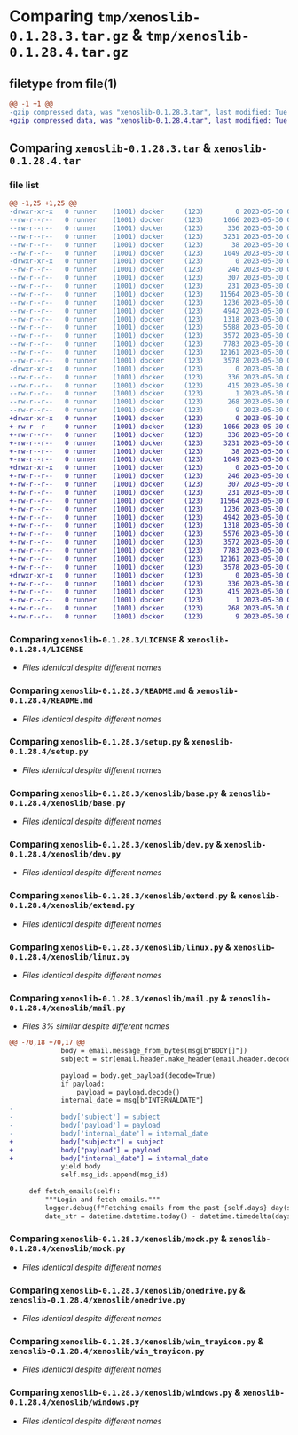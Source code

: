 # Comparing `tmp/xenoslib-0.1.28.3.tar.gz` & `tmp/xenoslib-0.1.28.4.tar.gz`

## filetype from file(1)

```diff
@@ -1 +1 @@
-gzip compressed data, was "xenoslib-0.1.28.3.tar", last modified: Tue May 30 05:57:25 2023, max compression
+gzip compressed data, was "xenoslib-0.1.28.4.tar", last modified: Tue May 30 06:14:29 2023, max compression
```

## Comparing `xenoslib-0.1.28.3.tar` & `xenoslib-0.1.28.4.tar`

### file list

```diff
@@ -1,25 +1,25 @@
-drwxr-xr-x   0 runner    (1001) docker     (123)        0 2023-05-30 05:57:25.391021 xenoslib-0.1.28.3/
--rw-r--r--   0 runner    (1001) docker     (123)     1066 2023-05-30 05:57:14.000000 xenoslib-0.1.28.3/LICENSE
--rw-r--r--   0 runner    (1001) docker     (123)      336 2023-05-30 05:57:25.387021 xenoslib-0.1.28.3/PKG-INFO
--rw-r--r--   0 runner    (1001) docker     (123)     3231 2023-05-30 05:57:14.000000 xenoslib-0.1.28.3/README.md
--rw-r--r--   0 runner    (1001) docker     (123)       38 2023-05-30 05:57:25.391021 xenoslib-0.1.28.3/setup.cfg
--rw-r--r--   0 runner    (1001) docker     (123)     1049 2023-05-30 05:57:14.000000 xenoslib-0.1.28.3/setup.py
-drwxr-xr-x   0 runner    (1001) docker     (123)        0 2023-05-30 05:57:25.387021 xenoslib-0.1.28.3/xenoslib/
--rw-r--r--   0 runner    (1001) docker     (123)      246 2023-05-30 05:57:14.000000 xenoslib-0.1.28.3/xenoslib/__init__.py
--rw-r--r--   0 runner    (1001) docker     (123)      307 2023-05-30 05:57:14.000000 xenoslib-0.1.28.3/xenoslib/__main__.py
--rw-r--r--   0 runner    (1001) docker     (123)      231 2023-05-30 05:57:14.000000 xenoslib-0.1.28.3/xenoslib/about.py
--rw-r--r--   0 runner    (1001) docker     (123)    11564 2023-05-30 05:57:14.000000 xenoslib-0.1.28.3/xenoslib/base.py
--rw-r--r--   0 runner    (1001) docker     (123)     1236 2023-05-30 05:57:14.000000 xenoslib-0.1.28.3/xenoslib/dev.py
--rw-r--r--   0 runner    (1001) docker     (123)     4942 2023-05-30 05:57:14.000000 xenoslib-0.1.28.3/xenoslib/extend.py
--rw-r--r--   0 runner    (1001) docker     (123)     1318 2023-05-30 05:57:14.000000 xenoslib-0.1.28.3/xenoslib/linux.py
--rw-r--r--   0 runner    (1001) docker     (123)     5588 2023-05-30 05:57:14.000000 xenoslib-0.1.28.3/xenoslib/mail.py
--rw-r--r--   0 runner    (1001) docker     (123)     3572 2023-05-30 05:57:14.000000 xenoslib-0.1.28.3/xenoslib/mock.py
--rw-r--r--   0 runner    (1001) docker     (123)     7783 2023-05-30 05:57:14.000000 xenoslib-0.1.28.3/xenoslib/onedrive.py
--rw-r--r--   0 runner    (1001) docker     (123)    12161 2023-05-30 05:57:14.000000 xenoslib-0.1.28.3/xenoslib/win_trayicon.py
--rw-r--r--   0 runner    (1001) docker     (123)     3578 2023-05-30 05:57:14.000000 xenoslib-0.1.28.3/xenoslib/windows.py
-drwxr-xr-x   0 runner    (1001) docker     (123)        0 2023-05-30 05:57:25.387021 xenoslib-0.1.28.3/xenoslib.egg-info/
--rw-r--r--   0 runner    (1001) docker     (123)      336 2023-05-30 05:57:25.000000 xenoslib-0.1.28.3/xenoslib.egg-info/PKG-INFO
--rw-r--r--   0 runner    (1001) docker     (123)      415 2023-05-30 05:57:25.000000 xenoslib-0.1.28.3/xenoslib.egg-info/SOURCES.txt
--rw-r--r--   0 runner    (1001) docker     (123)        1 2023-05-30 05:57:25.000000 xenoslib-0.1.28.3/xenoslib.egg-info/dependency_links.txt
--rw-r--r--   0 runner    (1001) docker     (123)      268 2023-05-30 05:57:25.000000 xenoslib-0.1.28.3/xenoslib.egg-info/requires.txt
--rw-r--r--   0 runner    (1001) docker     (123)        9 2023-05-30 05:57:25.000000 xenoslib-0.1.28.3/xenoslib.egg-info/top_level.txt
+drwxr-xr-x   0 runner    (1001) docker     (123)        0 2023-05-30 06:14:29.028062 xenoslib-0.1.28.4/
+-rw-r--r--   0 runner    (1001) docker     (123)     1066 2023-05-30 06:14:07.000000 xenoslib-0.1.28.4/LICENSE
+-rw-r--r--   0 runner    (1001) docker     (123)      336 2023-05-30 06:14:29.028062 xenoslib-0.1.28.4/PKG-INFO
+-rw-r--r--   0 runner    (1001) docker     (123)     3231 2023-05-30 06:14:07.000000 xenoslib-0.1.28.4/README.md
+-rw-r--r--   0 runner    (1001) docker     (123)       38 2023-05-30 06:14:29.028062 xenoslib-0.1.28.4/setup.cfg
+-rw-r--r--   0 runner    (1001) docker     (123)     1049 2023-05-30 06:14:07.000000 xenoslib-0.1.28.4/setup.py
+drwxr-xr-x   0 runner    (1001) docker     (123)        0 2023-05-30 06:14:29.024062 xenoslib-0.1.28.4/xenoslib/
+-rw-r--r--   0 runner    (1001) docker     (123)      246 2023-05-30 06:14:07.000000 xenoslib-0.1.28.4/xenoslib/__init__.py
+-rw-r--r--   0 runner    (1001) docker     (123)      307 2023-05-30 06:14:07.000000 xenoslib-0.1.28.4/xenoslib/__main__.py
+-rw-r--r--   0 runner    (1001) docker     (123)      231 2023-05-30 06:14:07.000000 xenoslib-0.1.28.4/xenoslib/about.py
+-rw-r--r--   0 runner    (1001) docker     (123)    11564 2023-05-30 06:14:07.000000 xenoslib-0.1.28.4/xenoslib/base.py
+-rw-r--r--   0 runner    (1001) docker     (123)     1236 2023-05-30 06:14:07.000000 xenoslib-0.1.28.4/xenoslib/dev.py
+-rw-r--r--   0 runner    (1001) docker     (123)     4942 2023-05-30 06:14:07.000000 xenoslib-0.1.28.4/xenoslib/extend.py
+-rw-r--r--   0 runner    (1001) docker     (123)     1318 2023-05-30 06:14:07.000000 xenoslib-0.1.28.4/xenoslib/linux.py
+-rw-r--r--   0 runner    (1001) docker     (123)     5576 2023-05-30 06:14:07.000000 xenoslib-0.1.28.4/xenoslib/mail.py
+-rw-r--r--   0 runner    (1001) docker     (123)     3572 2023-05-30 06:14:07.000000 xenoslib-0.1.28.4/xenoslib/mock.py
+-rw-r--r--   0 runner    (1001) docker     (123)     7783 2023-05-30 06:14:07.000000 xenoslib-0.1.28.4/xenoslib/onedrive.py
+-rw-r--r--   0 runner    (1001) docker     (123)    12161 2023-05-30 06:14:07.000000 xenoslib-0.1.28.4/xenoslib/win_trayicon.py
+-rw-r--r--   0 runner    (1001) docker     (123)     3578 2023-05-30 06:14:07.000000 xenoslib-0.1.28.4/xenoslib/windows.py
+drwxr-xr-x   0 runner    (1001) docker     (123)        0 2023-05-30 06:14:29.024062 xenoslib-0.1.28.4/xenoslib.egg-info/
+-rw-r--r--   0 runner    (1001) docker     (123)      336 2023-05-30 06:14:29.000000 xenoslib-0.1.28.4/xenoslib.egg-info/PKG-INFO
+-rw-r--r--   0 runner    (1001) docker     (123)      415 2023-05-30 06:14:29.000000 xenoslib-0.1.28.4/xenoslib.egg-info/SOURCES.txt
+-rw-r--r--   0 runner    (1001) docker     (123)        1 2023-05-30 06:14:29.000000 xenoslib-0.1.28.4/xenoslib.egg-info/dependency_links.txt
+-rw-r--r--   0 runner    (1001) docker     (123)      268 2023-05-30 06:14:29.000000 xenoslib-0.1.28.4/xenoslib.egg-info/requires.txt
+-rw-r--r--   0 runner    (1001) docker     (123)        9 2023-05-30 06:14:29.000000 xenoslib-0.1.28.4/xenoslib.egg-info/top_level.txt
```

### Comparing `xenoslib-0.1.28.3/LICENSE` & `xenoslib-0.1.28.4/LICENSE`

 * *Files identical despite different names*

### Comparing `xenoslib-0.1.28.3/README.md` & `xenoslib-0.1.28.4/README.md`

 * *Files identical despite different names*

### Comparing `xenoslib-0.1.28.3/setup.py` & `xenoslib-0.1.28.4/setup.py`

 * *Files identical despite different names*

### Comparing `xenoslib-0.1.28.3/xenoslib/base.py` & `xenoslib-0.1.28.4/xenoslib/base.py`

 * *Files identical despite different names*

### Comparing `xenoslib-0.1.28.3/xenoslib/dev.py` & `xenoslib-0.1.28.4/xenoslib/dev.py`

 * *Files identical despite different names*

### Comparing `xenoslib-0.1.28.3/xenoslib/extend.py` & `xenoslib-0.1.28.4/xenoslib/extend.py`

 * *Files identical despite different names*

### Comparing `xenoslib-0.1.28.3/xenoslib/linux.py` & `xenoslib-0.1.28.4/xenoslib/linux.py`

 * *Files identical despite different names*

### Comparing `xenoslib-0.1.28.3/xenoslib/mail.py` & `xenoslib-0.1.28.4/xenoslib/mail.py`

 * *Files 3% similar despite different names*

```diff
@@ -70,18 +70,17 @@
             body = email.message_from_bytes(msg[b"BODY[]"])
             subject = str(email.header.make_header(email.header.decode_header(body["Subject"])))
 
             payload = body.get_payload(decode=True)
             if payload:
                 payload = payload.decode()
             internal_date = msg[b"INTERNALDATE"]
-            
-            body['subject'] = subject
-            body['payload'] = payload
-            body['internal_date'] = internal_date
+            body["subjectx"] = subject
+            body["payload"] = payload
+            body["internal_date"] = internal_date
             yield body
             self.msg_ids.append(msg_id)
 
     def fetch_emails(self):
         """Login and fetch emails."""
         logger.debug(f"Fetching emails from the past {self.days} day(s)...")
         date_str = datetime.datetime.today() - datetime.timedelta(days=self.days)
```

### Comparing `xenoslib-0.1.28.3/xenoslib/mock.py` & `xenoslib-0.1.28.4/xenoslib/mock.py`

 * *Files identical despite different names*

### Comparing `xenoslib-0.1.28.3/xenoslib/onedrive.py` & `xenoslib-0.1.28.4/xenoslib/onedrive.py`

 * *Files identical despite different names*

### Comparing `xenoslib-0.1.28.3/xenoslib/win_trayicon.py` & `xenoslib-0.1.28.4/xenoslib/win_trayicon.py`

 * *Files identical despite different names*

### Comparing `xenoslib-0.1.28.3/xenoslib/windows.py` & `xenoslib-0.1.28.4/xenoslib/windows.py`

 * *Files identical despite different names*


